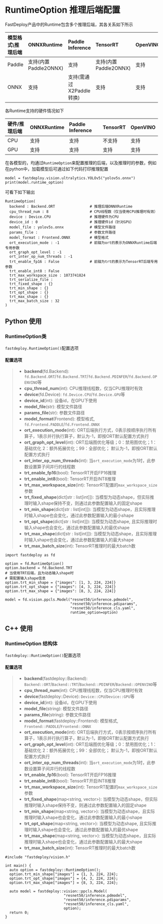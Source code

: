 # RuntimeOption 推理后端配置

FastDeploy产品中的Runtime包含多个推理后端，其各关系如下所示

| 模型格式\推理后端 | ONNXRuntime | Paddle Inference | TensorRT | OpenVINO |
| :---------------  | :---------- | :--------------- | :------- | :------- |
|     Paddle        | 支持(内置Paddle2ONNX) | 支持 | 支持(内置Paddle2ONNX) | 支持 |
|     ONNX          | 支持        | 支持(需通过X2Paddle转换) | 支持 | 支持 |

各Runtime支持的硬件情况如下

| 硬件/推理后端 | ONNXRuntime | Paddle Inference | TensorRT | OpenVINO |
| :---------------  | :---------- | :--------------- | :------- | :------- |
|   CPU        |  支持       | 支持        | 不支持 |   支持 |
|   GPU       |   支持       | 支持       | 支持    | 支持   |

在各模型的，均通过`RuntimeOption`来配置推理的后端，以及推理时的参数，例如在python中，加载模型后可通过如下代码打印推理配置
```
model = fastdeploy.vision.ultralytics.YOLOv5("yolov5s.onnx")
print(model.runtime_option)
```
可看下如下输出

```
RuntimeOption(
  backend : Backend.ORT                # 推理后端ONNXRuntime
  cpu_thread_num : 8                   # CPU线程数（仅当使用CPU推理时有效）
  device : Device.CPU                  # 推理硬件为CPU
  device_id : 0                        # 推理硬件id（针对GPU）
  model_file : yolov5s.onnx            # 模型文件路径
  params_file :                        # 参数文件路径
  model_format : Frontend.ONNX         # 模型格式
  ort_execution_mode : -1              # 前辍为ort的表示为ONNXRuntime后端专用参数
  ort_graph_opt_level : -1
  ort_inter_op_num_threads : -1
  trt_enable_fp16 : False              # 前辍为trt的表示为TensorRT后端专用参数
  trt_enable_int8 : False
  trt_max_workspace_size : 1073741824
  trt_serialize_file :
  trt_fixed_shape : {}
  trt_min_shape : {}
  trt_opt_shape : {}
  trt_max_shape : {}
  trt_max_batch_size : 32
)
```

## Python 使用

### RuntimeOption类
`fastdeploy.RuntimeOption()`配置选项

#### 配置选项
> * **backend**(fd.Backend): `fd.Backend.ORT`/`fd.Backend.TRT`/`fd.Backend.PDINFER`/`fd.Backend.OPENVINO`等
> * **cpu_thread_num**(int): CPU推理线程数，仅当CPU推理时有效
> * **device**(fd.Device): `fd.Device.CPU`/`fd.Device.GPU`等
> * **device_id**(int): 设备id，在GPU下使用
> * **model_file**(str): 模型文件路径
> * **params_file**(str): 参数文件路径
> * **model_format**(Frontend): 模型格式, `fd.Frontend.PADDLE`/`fd.Frontend.ONNX`
> * **ort_execution_mode**(int): ORT后端执行方式，0表示按顺序执行所有算子，1表示并行执行算子，默认为-1，即按ORT默认配置方式执行
> * **ort_graph_opt_level**(int): ORT后端图优化等级；0：禁用图优化；1：基础优化 2：额外拓展优化；99：全部优化； 默认为-1，即按ORT默认配置方式执行
> * **ort_inter_op_num_threads**(int): 当`ort_execution_mode`为1时，此参数设置算子间并行的线程数
> * **trt_enable_fp16**(bool): TensorRT开启FP16推理
> * **trt_enable_int8**(bool): TensorRT开启INT8推理
> * **trt_max_workspace_size**(int): TensorRT配置的`max_workspace_size`参数
> * **trt_fixed_shape**(dict[str : list[int]]): 当模型为动态shape，但实际推理时输入shape保持不变，则通过此参数配置输入的固定shape
> * **trt_min_shape**(dict[str : list[int]]): 当模型为动态shape，且实际推理时输入shape也会变化，通过此参数配置输入的最小shape
> * **trt_opt_shape**(dict[str : list[int]]): 当模型为动态shape, 且实际推理时输入shape也会变化，通过此参数配置输入的最优shape
> * **trt_max_shape**(dict[str : list[int]]): 当模型为动态shape，且实际推理时输入shape也会变化，通过此参数配置输入的最大shape
> * **trt_max_batch_size**(int): TensorRT推理时的最大batch数

```
import fastdeploy as fd

option = fd.RuntimeOption()
option.backend = fd.Backend.TRT
# 当使用TRT后端，且为动态输入shape时
# 需配置输入shape信息
option.trt_min_shape = {"images": [1, 3, 224, 224]}
option.trt_opt_shape = {"images": [4, 3, 224, 224]}
option.trt_max_shape = {"images": [8, 3, 224, 224]}

model = fd.vision.ppcls.Model("resnet50/inference.pdmodel",
                              "resnet50/inference.pdiparams",
                              "resnet50/inference_cls.yaml",
                              runtime_option=option)
```

## C++ 使用

### RuntimeOption 结构体
`fastdeploy::RuntimeOption()`配置选项

#### 配置选项
> * **backend**(fastdeploy::Backend): `Backend::ORT`/`Backend::TRT`/`Backend::PDINFER`/`Backend::OPENVINO`等
> * **cpu_thread_num**(int): CPU推理线程数，仅当CPU推理时有效
> * **device**(fastdeploy::Device): `Device::CPU`/`Device::GPU`等
> * **device_id**(int): 设备id，在GPU下使用
> * **model_file**(string): 模型文件路径
> * **params_file**(string): 参数文件路径
> * **model_format**(fastdeploy::Frontend): 模型格式, `Frontend::PADDLE`/`Frontend::ONNX`
> * **ort_execution_mode**(int): ORT后端执行方式，0表示按顺序执行所有算子，1表示并行执行算子，默认为-1，即按ORT默认配置方式执行
> * **ort_graph_opt_level**(int): ORT后端图优化等级；0：禁用图优化；1：基础优化 2：额外拓展优化；99：全部优化； 默认为-1，即按ORT默认配置方式执行
> * **ort_inter_op_num_threads**(int): 当`ort_execution_mode`为1时，此参数设置算子间并行的线程数
> * **trt_enable_fp16**(bool): TensorRT开启FP16推理
> * **trt_enable_int8**(bool): TensorRT开启INT8推理
> * **trt_max_workspace_size**(int): TensorRT配置的`max_workspace_size`参数
> * **trt_fixed_shape**(map<string, vector<int>>): 当模型为动态shape，但实际推理时输入shape保持不变，则通过此参数配置输入的固定shape
> * **trt_min_shape**(map<string, vector<int>>): 当模型为动态shape，且实际推理时输入shape也会变化，通过此参数配置输入的最小shape
> * **trt_opt_shape**(map<string, vector<int>>): 当模型为动态shape, 且实际推理时输入shape也会变化，通过此参数配置输入的最优shape
> * **trt_max_shape**(map<string, vector<int>>): 当模型为动态shape，且实际推理时输入shape也会变化，通过此参数配置输入的最大shape
> * **trt_max_batch_size**(int): TensorRT推理时的最大batch数

```
#include "fastdeploy/vision.h"

int main() {
  auto option = fastdeploy::RuntimeOption();
  option.trt_min_shape["images"] = {1, 3, 224, 224};
  option.trt_opt_shape["images"] = {4, 3, 224, 224};
  option.trt_max_shape["images"] = {8, 3, 224, 224};

  auto model = fastdeploy::vision::ppcls.Model(
                           "resnet50/inference.pdmodel",
                           "resnet50/inference.pdiparams",
                           "resnet50/inference_cls.yaml",
                           option);
  return 0;
}
```

